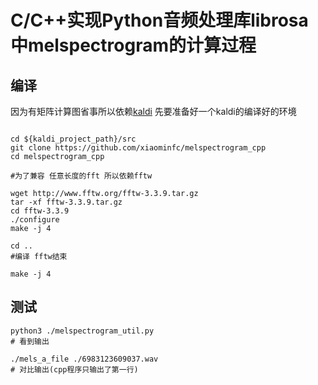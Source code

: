 # C/C++实现Python音频处理库librosa中melspectrogram的计算过程


## 编译

因为有矩阵计算图省事所以依赖[kaldi](https://github.com/kaldi-asr/kaldi)
先要准备好一个kaldi的编译好的环境

```

cd ${kaldi_project_path}/src
git clone https://github.com/xiaominfc/melspectrogram_cpp
cd melspectrogram_cpp

#为了兼容 任意长度的fft 所以依赖fftw

wget http://www.fftw.org/fftw-3.3.9.tar.gz
tar -xf fftw-3.3.9.tar.gz
cd fftw-3.3.9
./configure
make -j 4

cd ..
#编译 fftw结束

make -j 4

```




## 测试

```
python3 ./melspectrogram_util.py
# 看到输出

./mels_a_file ./6983123609037.wav
# 对比输出(cpp程序只输出了第一行)

```
